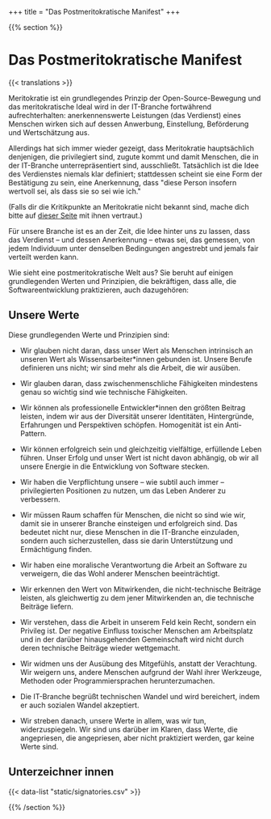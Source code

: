 +++
title = "Das Postmeritokratische Manifest"
+++

{{% section %}}

# Das Postmeritokratische Manifest

{{< translations >}}

Meritokratie ist ein grundlegendes Prinzip der Open-Source-Bewegung und das meritokratische Ideal wird in der IT-Branche fortwährend aufrechterhalten: anerkennenswerte Leistungen (das Verdienst) eines Menschen wirken sich auf dessen Anwerbung, Einstellung, Beförderung und Wertschätzung aus.

Allerdings hat sich immer wieder gezeigt, dass Meritokratie hauptsächlich denjenigen, die privilegiert sind, zugute kommt und damit Menschen, die in der IT-Branche unterrepräsentiert sind, ausschließt.
Tatsächlich ist die Idee des Verdienstes niemals klar definiert; stattdessen scheint sie eine Form der Bestätigung zu sein, eine Anerkennung, dass "diese Person insofern wertvoll sei, als dass sie so sei wie ich."

(Falls dir die Kritikpunkte an Meritokratie nicht bekannt sind, mache dich bitte auf <a href="/meritocracy/">dieser Seite</a> mit ihnen vertraut.)

Für unsere Branche ist es an der Zeit, die Idee hinter uns zu lassen, dass das Verdienst – und dessen Anerkennung – etwas sei, das gemessen, von jedem Individuum unter denselben Bedingungen angestrebt und jemals fair verteilt werden kann.

Wie sieht eine postmeritokratische Welt aus? Sie beruht auf einigen grundlegenden Werten und Prinzipien, die bekräftigen, dass alle, die Softwareentwicklung praktizieren, auch dazugehören:

## Unsere Werte

Diese grundlegenden Werte und Prinzipien sind:

* Wir glauben nicht daran, dass unser Wert als Menschen intrinsisch an unseren Wert als Wissensarbeiter*innen gebunden ist. Unsere Berufe definieren uns nicht; wir sind mehr als die Arbeit, die wir ausüben.

* Wir glauben daran, dass zwischenmenschliche Fähigkeiten mindestens genau so wichtig sind wie technische Fähigkeiten.

* Wir können als professionelle Entwickler*innen den größten Beitrag leisten, indem wir aus der Diversität unserer Identitäten, Hintergründe, Erfahrungen und Perspektiven schöpfen. Homogenität ist ein Anti-Pattern.

* Wir können erfolgreich sein und gleichzeitig vielfältige, erfüllende Leben führen. Unser Erfolg und unser Wert ist nicht davon abhängig, ob wir all unsere Energie in die Entwicklung von Software stecken.

* Wir haben die Verpflichtung unsere – wie subtil auch immer – privilegierten Positionen zu nutzen, um das Leben Anderer zu verbessern.

* Wir müssen Raum schaffen für Menschen, die nicht so sind wie wir, damit sie in unserer Branche einsteigen und erfolgreich sind. Das bedeutet nicht nur, diese Menschen in die IT-Branche einzuladen, sondern auch sicherzustellen, dass sie darin Unterstützung und Ermächtigung finden.

* Wir haben eine moralische Verantwortung die Arbeit an Software zu verweigern, die das Wohl anderer Menschen beeinträchtigt.

* Wir erkennen den Wert von Mitwirkenden, die nicht-technische Beiträge leisten, als gleichwertig zu dem jener Mitwirkenden an, die technische Beiträge liefern.

* Wir verstehen, dass die Arbeit in unserem Feld kein Recht, sondern ein Privileg ist. Der negative Einfluss toxischer Menschen am Arbeitsplatz und in der darüber hinausgehenden Gemeinschaft wird nicht durch deren technische Beiträge wieder wettgemacht.

* Wir widmen uns der Ausübung des Mitgefühls, anstatt der Verachtung. Wir weigern uns, andere Menschen aufgrund der Wahl ihrer Werkzeuge, Methoden oder Programmiersprachen herunterzumachen.

* Die IT-Branche begrüßt technischen Wandel und wird bereichert, indem er auch sozialen Wandel akzeptiert.

* Wir streben danach, unsere Werte in allem, was wir tun, widerzuspiegeln. Wir sind uns darüber im Klaren, dass Werte, die angepriesen, die angepriesen, aber nicht praktiziert werden, gar keine Werte sind.


## Unterzeichner innen

{{< data-list "static/signatories.csv" >}}

{{% /section %}}
